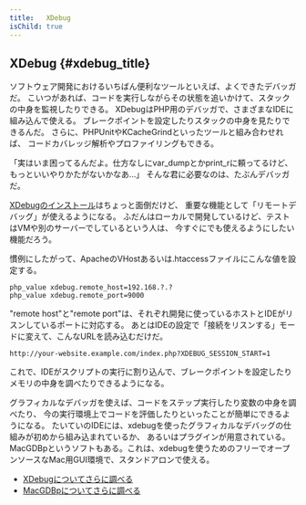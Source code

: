 ```yaml
---
title:   XDebug
isChild: true
---
```


## XDebug {#xdebug_title}

ソフトウェア開発におけるいちばん便利なツールといえば、よくできたデバッガだ。
こいつがあれば、コードを実行しながらその状態を追いかけて、スタックの中身を監視したりできる。
XDebugはPHP用のデバッガで、さまざまなIDEに組み込んで使える。
ブレークポイントを設定したりスタックの中身を見たりできるんだ。
さらに、PHPUnitやKCacheGrindといったツールと組み合わせれば、
コードカバレッジ解析やプロファイリングもできる。

「実はいま困ってるんだよ。仕方なしにvar_dumpとかprint_rに頼ってるけど、もっといいやりかたがないかなあ…」
そんな君に必要なのは、たぶんデバッガだ。

[XDebugのインストール][xdebug-install]はちょっと面倒だけど、
重要な機能として「リモートデバッグ」が使えるようになる。
ふだんはローカルで開発しているけど、テストはVMや別のサーバーでしているという人は、
今すぐにでも使えるようにしたい機能だろう。

慣例にしたがって、ApacheのVHostあるいは.htaccessファイルにこんな値を設定する。

    php_value xdebug.remote_host=192.168.?.?
    php_value xdebug.remote_port=9000

"remote host"と"remote port"は、それぞれ開発に使っているホストとIDEがリスンしているポートに対応する。
あとはIDEの設定で「接続をリスンする」モードに変えて、こんなURLを読み込むだけだ。

    http://your-website.example.com/index.php?XDEBUG_SESSION_START=1

これで、IDEがスクリプトの実行に割り込んで、ブレークポイントを設定したり
メモリの中身を調べたりできるようになる。

グラフィカルなデバッガを使えば、コードをステップ実行したり変数の中身を調べたり、
今の実行環境上でコードを評価したりといったことが簡単にできるようになる。
たいていのIDEには、xdebugを使ったグラフィカルなデバッグの仕組みが初めから組み込まれているか、
あるいはプラグインが用意されている。
MacGDBpというソフトもある。これは、xdebugを使うためのフリーでオープンソースなMac用GUI環境で、スタンドアロンで使える。

 * [XDebugについてさらに調べる][xdebug-docs]
 * [MacGDBpについてさらに調べる][macgdbp-install]

[xdebug-docs]: http://xdebug.org/docs/
[xdebug-install]: http://xdebug.org/docs/install
[macgdbp-install]: http://www.bluestatic.org/software/macgdbp/
